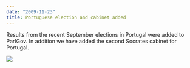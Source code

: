 ```yaml
---
date: "2009-11-23"
title: Portuguese election and cabinet added
---
```


Results from the recent September elections in Portugal were added to ParlGov. In addition we have added the second Socrates cabinet for Portugal.

![](/images/parliament-scotland.jpg)

